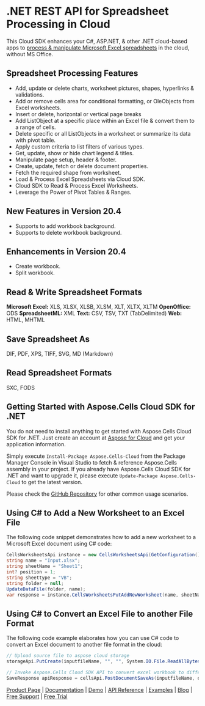 # .NET REST API for Spreadsheet Processing in Cloud

This Cloud SDK enhances your C#, ASP.NET, & other .NET cloud-based apps to [process & manipulate Microsoft Excel spreadsheets](https://products.aspose.cloud/cells/net) in the cloud, without MS Office.

## Spreadsheet Processing Features

- Add, update or delete charts, worksheet pictures, shapes, hyperlinks & validations.
- Add or remove cells area for conditional formatting, or OleObjects from Excel worksheets.
- Insert or delete, horizontal or vertical page breaks
- Add ListObject at a specific place within an Excel file & convert them to a range of cells.
- Delete specific or all ListObjects in a worksheet or summarize its data with pivot table.
- Apply custom criteria to list filters of various types.
- Get, update, show or hide chart legend & titles.
- Manipulate page setup, header & footer.
- Create, update, fetch or delete document properties.
- Fetch the required shape from worksheet.
- Load & Process Excel Spreadsheets via Cloud SDK.
- Cloud SDK to Read & Process Excel Worksheets.
- Leverage the Power of Pivot Tables & Ranges.

## New Features in Version 20.4

- Supports to add workbook background.
- Supports to delete workbook background.

## Enhancements in Version 20.4

- Create workbook.
- Split workbook.

## Read & Write Spreadsheet Formats

**Microsoft Excel:** XLS, XLSX, XLSB, XLSM, XLT, XLTX, XLTM
**OpenOffice:** ODS
**SpreadsheetML:** XML
**Text:** CSV, TSV, TXT (TabDelimited)
**Web:** HTML, MHTML

## Save Spreadsheet As

DIF, PDF, XPS, TIFF, SVG, MD (Markdown)

## Read Spreadsheet Formats

SXC, FODS

## Getting Started with Aspose.Cells Cloud SDK for .NET

You do not need to install anything to get started with Aspose.Cells Cloud SDK for .NET. Just create an account at [Aspose for Cloud](https://dashboard.aspose.cloud/#/apps) and get your application information.

Simply execute `Install-Package Aspose.Cells-Cloud` from the Package Manager Console in Visual Studio to fetch & reference Aspose.Cells assembly in your project. If you already have Aspose.Cells Cloud SDK for .NET and want to upgrade it, please execute `Update-Package Aspose.Cells-Cloud` to get the latest version.

Please check the [GitHub Repository](https://github.com/aspose-cells-cloud/aspose-cells-cloud-dotnet) for other common usage scenarios.

## Using C# to Add a New Worksheet to an Excel File

The following code snippet demonstrates how to add a new worksheet to a Microsoft Excel document using C# code:

```csharp
CellsWorksheetsApi instance = new CellsWorksheetsApi(GetConfiguration());
string name = "Input.xlsx";
string sheetName = "Sheet1";
int? position = 1;
string sheettype = "VB";
string folder = null;
UpdateDataFile(folder, name);
var response = instance.CellsWorksheetsPutAddNewWorksheet(name, sheetName, position, sheettype, folder);
```

## Using C# to Convert an Excel File to another File Format

The following code example elaborates how you can use C# code to convert an Excel document to another file format in the cloud:

```csharp
// Upload source file to aspose cloud storage
storageApi.PutCreate(inputfileName, "", "", System.IO.File.ReadAllBytes(Common.GetDataDir() + inputfileName));

// Invoke Aspose.Cells Cloud SDK API to convert excel workbook to different format
SaveResponse apiResponse = cellsApi.PostDocumentSaveAs(inputfileName, outputFileName, isAutoFitRows, isAutoFitColumns, storage, folder, body);
```

[Product Page](https://products.aspose.cloud/cells/net) | [Documentation](https://docs.aspose.cloud/display/cellscloud/Home) | [Demo](https://products.aspose.app/cells/family) | [API Reference](https://apireference.aspose.cloud/cells/) | [Examples](https://github.com/aspose-cells-cloud/aspose-cells-cloud-dotnet) | [Blog](https://blog.aspose.cloud/category/cells/) | [Free Support](https://forum.aspose.cloud/c/cells) | [Free Trial](https://dashboard.aspose.cloud/#/apps)
